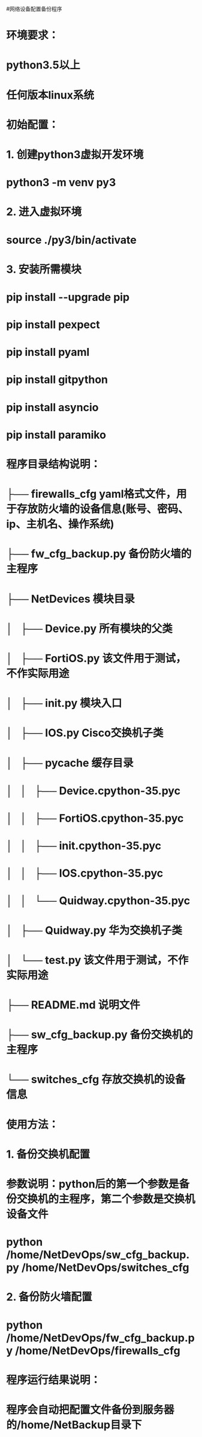 #网络设备配置备份程序
# 
#
# 环境要求：
# python3.5以上
# 任何版本linux系统
# 
# 
# 初始配置：
# 1. 创建python3虚拟开发环境
# python3 -m venv py3
# 2. 进入虚拟环境
# source ./py3/bin/activate
# 3. 安装所需模块
# pip install --upgrade pip
# pip install pexpect
# pip install pyaml
# pip install gitpython
# pip install asyncio
# pip install paramiko
# 
#
# 程序目录结构说明：
#
# ├── firewalls_cfg yaml格式文件，用于存放防火墙的设备信息(账号、密码、ip、主机名、操作系统)
# ├── fw_cfg_backup.py 备份防火墙的主程序
# ├── NetDevices 模块目录
# │   ├── Device.py 所有模块的父类
# │   ├── FortiOS.py 该文件用于测试，不作实际用途
# │   ├── __init__.py 模块入口
# │   ├── IOS.py Cisco交换机子类
# │   ├── __pycache__ 缓存目录
# │   │   ├── Device.cpython-35.pyc
# │   │   ├── FortiOS.cpython-35.pyc
# │   │   ├── __init__.cpython-35.pyc
# │   │   ├── IOS.cpython-35.pyc
# │   │   └── Quidway.cpython-35.pyc
# │   ├── Quidway.py 华为交换机子类
# │   └── test.py 该文件用于测试，不作实际用途
# ├── README.md 说明文件
# ├── sw_cfg_backup.py 备份交换机的主程序
# └── switches_cfg 存放交换机的设备信息
# 
# 
# 使用方法：
# 1. 备份交换机配置
# 参数说明：python后的第一个参数是备份交换机的主程序，第二个参数是交换机设备文件
# python /home/NetDevOps/sw_cfg_backup.py /home/NetDevOps/switches_cfg
# 2. 备份防火墙配置
# python /home/NetDevOps/fw_cfg_backup.py /home/NetDevOps/firewalls_cfg
#
#
# 程序运行结果说明：
# 程序会自动把配置文件备份到服务器的/home/NetBackup目录下
